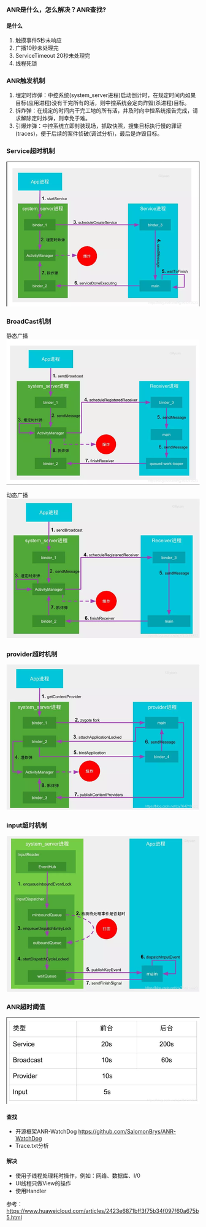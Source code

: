 ### ANR是什么，怎么解决？ANR查找?

#### 是什么

1. 触摸事件5秒未响应
2. 广播10秒未处理完
3. ServiceTimeout 20秒未处理完
4. 线程死锁

### ANR触发机制

1. 埋定时炸弹：中控系统(system_server进程)启动倒计时，在规定时间内如果目标(应用进程)没有干完所有的活，则中控系统会定向炸毁(杀进程)目标。
2. 拆炸弹：在规定的时间内干完工地的所有活，并及时向中控系统报告完成，请求解除定时炸弹，则幸免于难。
3. 引爆炸弹：中控系统立即封装现场，抓取快照，搜集目标执行慢的罪证(traces)，便于后续的案件侦破(调试分析)，最后是炸毁目标。

### Service超时机制

![](../../../picture/ba5298b192e8c0a687e2453d9a58d07e1603447825216.png)

### BroadCast机制
静态广播
![](../../../picture/9b98d6e0735aa1e3c761032fe951f8781603447825217.png)

动态广播
![](../../../picture/a517d0f875c10769e4c050e5bea5a0f21603447825217.png)

### provider超时机制

![](../../../picture/19234dcb5d4facbe5d162dae3800e5231603447825217.png)

### input超时机制

![](../../../picture/8077005aa4c459f8de7ed7866a84f0b71603447825218.png)

### ANR超时阈值
![](../../../picture/dfa638c211c322a9e0cf9824cf65cb541603447825218.png)

#### 查找

- 开源框架ANR-WatchDog https://github.com/SalomonBrys/ANR-WatchDog
- Trace.txt分析

#### 解决

- 使用子线程处理耗时操作，例如：网络、数据库、I/0
- UI线程只做View的操作
- 使用Handler


参考：
https://www.huaweicloud.com/articles/2423e6871bff3f75b34f097f60a675b5.html
